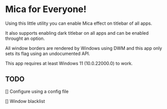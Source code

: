 # Mica for Everyone!
Using this little utility you can enable Mica effect on titlebar of all apps.

It also supports enabling dark titlebar on all apps and can be enabled throught an option.

All window borders are rendered by Windows using DWM and this app only sets its flag using an undocumented API.

This app requires at least Windows 11 (10.0.22000.0) to work.

## TODO

[] Configure using a config file

[] Window blacklist
